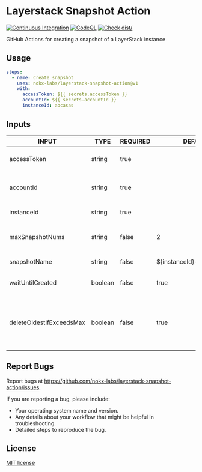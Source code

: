 # Layerstack Snapshot Action

[![Continuous Integration](https://github.com/nokx-labs/layerstack-snapshot-action/actions/workflows/ci.yml/badge.svg)](https://github.com/nokx-labs/layerstack-snapshot-action/actions/workflows/ci.yml)
[![CodeQL](https://github.com/nokx-labs/layerstack-snapshot-action/actions/workflows/codeql-analysis.yml/badge.svg)](https://github.com/nokx-labs/layerstack-snapshot-action/actions/workflows/codeql-analysis.yml)
[![Check dist/](https://github.com/nokx-labs/layerstack-snapshot-action/actions/workflows/check-dist.yml/badge.svg)](https://github.com/nokx-labs/layerstack-snapshot-action/actions/workflows/check-dist.yml)

GitHub Actions for creating a snapshot of a LayerStack instance

## Usage

```yaml
steps:
  - name: Create snapshot
    uses: nokx-labs/layerstack-snapshot-action@v1
    with:
      accessToken: ${{ secrets.accessToken }}
      accountId: ${{ secrets.accountId }}
      instanceId: abcasas
```

## Inputs

<!-- AUTO-DOC-INPUT:START - Do not remove or modify this section -->

| INPUT                    | TYPE    | REQUIRED | DEFAULT                      | DESCRIPTION                                                               |
| ------------------------ | ------- | -------- | ---------------------------- | ------------------------------------------------------------------------- |
| accessToken              | string  | true     |                              | LayerStack API access token                                               |
| accountId                | string  | true     |                              | LayerStack account ID - XX-12345678                                       |
| instanceId               | string  | true     |                              | LayerStack instance ID                                                    |
| maxSnapshotNums          | string  | false    | 2                            | Maximum number of snapshots to keep                                       |
| snapshotName             | string  | false    | \${instanceId}-\${timestamp} | Name of the snapshot                                                      |
| waitUntilCreated         | boolean | false    | true                         | Wait until the snapshot is created                                        |
| deleteOldestIfExceedsMax | boolean | false    | true                         | Delete the oldest snapshot if the maximum number of snapshots is exceeded |

<!-- AUTO-DOC-INPUT:END -->

## Report Bugs

Report bugs at <https://github.com/nokx-labs/layerstack-snapshot-action/issues>.

If you are reporting a bug, please include:

- Your operating system name and version.
- Any details about your workflow that might be helpful in troubleshooting.
- Detailed steps to reproduce the bug.

## License

[MIT license](LICENSE)
